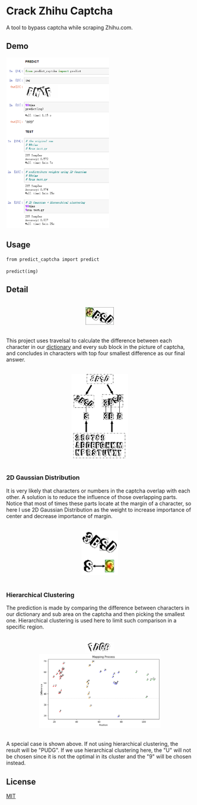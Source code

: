 
# Crack Zhihu Captcha

A tool to bypass captcha while scraping Zhihu.com.

## Demo

<img src="demo/demo2.png" width=55%>

## Usage

```
from predict_captcha import predict

predict(img)
```

## Detail

<br>
<center>
<img src="demo/anime.gif" width=15%>
</center>
<br>

This project uses travelsal to calculate the difference between each character in our [dictionary](/dictionary) and every sub block in the picture of captcha, and concludes in characters with top four smallest difference as our final answer.

<br>
<center>
<img src="demo/demo.png" width=30%>
</center>
<br>

### 2D Gaussian Distribution

It is very likely that characters or numbers in the captcha overlap with each other. A solution is to reduce the influence of those overlapping parts. Notice that most of times these parts locate at the margin of a character, so here I use 2D Gaussian Distribution as the weight to increase importance of center and decrease importance of margin.

<br>
<center>
<img src="demo/demo3.png" width=20%>
</center>
<br>

### Hierarchical Clustering

The prediction is made by comparing the difference between characters in our dictionary and sub area on the captcha and then picking the smallest one. Hierarchical clustering is used here to limit such comparison in a specific region. 

<br>
<center>
<img src="demo/pred.png" width=15%>
</center>

<center>
<img src="demo/mp.png" width=65%>
</center>
<br>

A special case is shown above. If not using hierarchical clustering, the result will be "PUDG". If we use hierarchical clustering here, the "U" will not be chosen since it is not the optimal in its cluster and the "9" will be chosen instead.

## License
[MIT](https://choosealicense.com/licenses/mit/)